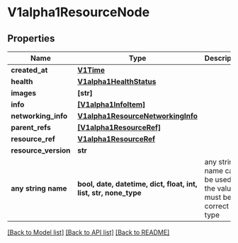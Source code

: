 # V1alpha1ResourceNode


## Properties
Name | Type | Description | Notes
------------ | ------------- | ------------- | -------------
**created_at** | [**V1Time**](V1Time.md) |  | [optional] 
**health** | [**V1alpha1HealthStatus**](V1alpha1HealthStatus.md) |  | [optional] 
**images** | **[str]** |  | [optional] 
**info** | [**[V1alpha1InfoItem]**](V1alpha1InfoItem.md) |  | [optional] 
**networking_info** | [**V1alpha1ResourceNetworkingInfo**](V1alpha1ResourceNetworkingInfo.md) |  | [optional] 
**parent_refs** | [**[V1alpha1ResourceRef]**](V1alpha1ResourceRef.md) |  | [optional] 
**resource_ref** | [**V1alpha1ResourceRef**](V1alpha1ResourceRef.md) |  | [optional] 
**resource_version** | **str** |  | [optional] 
**any string name** | **bool, date, datetime, dict, float, int, list, str, none_type** | any string name can be used but the value must be the correct type | [optional]

[[Back to Model list]](../README.md#documentation-for-models) [[Back to API list]](../README.md#documentation-for-api-endpoints) [[Back to README]](../README.md)


